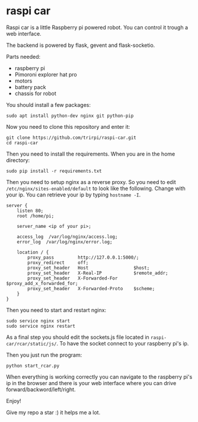 # raspi car

Raspi car is a little Raspberry pi powered robot. You can control it trough a web interface.

The backend is powered by flask, gevent and flask-socketio.

Parts needed:
- raspberry pi
- Pimoroni explorer hat pro
- motors 
- battery pack
- chassis for robot

You should install a few packages:
    
    sudo apt install python-dev nginx git python-pip

Now you need to clone this repository and enter it:

    git clone https://github.com/trirpi/raspi-car.git
    cd raspi-car

Then you need to install the requirements. When you are in the home directory:

    sudo pip install -r requirements.txt
    
Then you need to setup nginx as a reverse proxy. So you need to edit `/etc/nginx/sites-enabled/default` to look like the following. Change <the ip of your pi> with your ip. You can retrieve your ip by typing `hostname -I`.

    server {
        listen 80;
        root /home/pi;
    
        server_name <ip of your pi>;
    
        access_log  /var/log/nginx/access.log;
        error_log  /var/log/nginx/error.log;
    
        location / {
            proxy_pass         http://127.0.0.1:5000/;
            proxy_redirect     off;
            proxy_set_header   Host                 $host;
            proxy_set_header   X-Real-IP            $remote_addr;
            proxy_set_header   X-Forwarded-For      $proxy_add_x_forwarded_for;
            proxy_set_header   X-Forwarded-Proto    $scheme;
        }   
    }  

Then you need to start and restart nginx:

    sudo service nginx start
    sudo service nginx restart
    
As a final step you should edit the sockets.js file located in `raspi-car/rcar/static/js/`. To have the socket connect to your raspberry pi's ip.

Then you just run the program:

    python start_rcar.py
    
When everything is working correctly you can navigate to the raspberry pi's ip in the browser and there is your web interface where you can drive forward/backword/left/right.


Enjoy!

Give my repo a star :) it helps me a lot.
